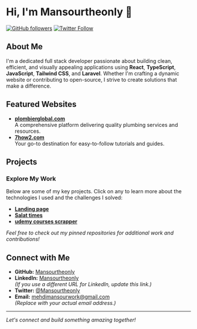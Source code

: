 # Hi, I'm Mansourtheonly 👋

[![GitHub followers](https://img.shields.io/github/followers/Mansourtheonly?label=Followers&style=social)](https://github.com/Mansourtheonly)
[![Twitter Follow](https://img.shields.io/twitter/follow/Mansourtheonly?style=social)](https://twitter.com/Mansourtheonly)

## About Me

I'm a dedicated full stack developer passionate about building clean, efficient, and visually appealing applications using **React**, **TypeScript**, **JavaScript**, **Tailwind CSS**, and **Laravel**. Whether I'm crafting a dynamic website or contributing to open-source, I strive to create solutions that make a difference.

## Featured Websites

- **[plombierglobal.com](https://plombierglobal.com)**  
  A comprehensive platform delivering quality plumbing services and resources.
- **[7how2.com](https://7how2.com)**  
  Your go-to destination for easy-to-follow tutorials and guides.

## Projects

### Explore My Work
Below are some of my key projects. Click on any to learn more about the technologies I used and the challenges I solved:

- **[Landing page](https://github.com/Mansourtheonly/landing-page)**  
- **[Salat times](https://github.com/Mansourtheonly/my-prayer)**  
- **[udemy courses scrapper](https://github.com/Mansourtheonly/UdemyCourseScraper)**  

*Feel free to check out my pinned repositories for additional work and contributions!*

## Connect with Me

- **GitHub:** [Mansourtheonly](https://github.com/Mansourtheonly/landing-page)
- **LinkedIn:** [Mansourtheonly](https://www.linkedin.com/in/mansourtheonly)  
  *(If you use a different URL for LinkedIn, update this link.)*
- **Twitter:** [@Mansourtheonly](https://twitter.com/Mansourtheonly)
- **Email:** [mehdimansourwork@gmail.com](mailto:mehdimansourwork@gmail.com)  
  *(Replace with your actual email address.)*

---

*Let's connect and build something amazing together!*
